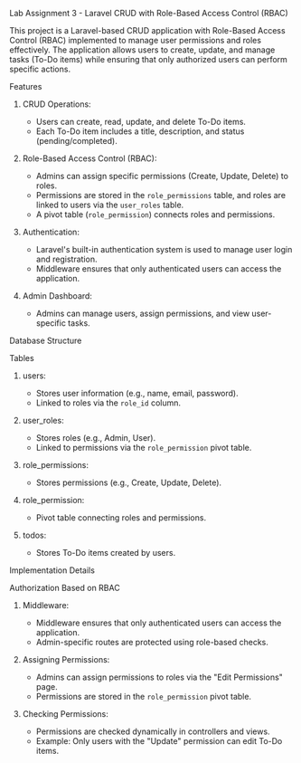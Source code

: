 Lab Assignment 3 - Laravel CRUD with Role-Based Access Control (RBAC)

This project is a Laravel-based CRUD application with Role-Based Access Control (RBAC) implemented to manage user permissions and roles effectively. The application allows users to create, update, and manage tasks (To-Do items) while ensuring that only authorized users can perform specific actions.

Features

1. CRUD Operations:
   - Users can create, read, update, and delete To-Do items.
   - Each To-Do item includes a title, description, and status (pending/completed).

2. Role-Based Access Control (RBAC):
   - Admins can assign specific permissions (Create, Update, Delete) to roles.
   - Permissions are stored in the `role_permissions` table, and roles are linked to users via the `user_roles` table.
   - A pivot table (`role_permission`) connects roles and permissions.

3. Authentication:
   - Laravel's built-in authentication system is used to manage user login and registration.
   - Middleware ensures that only authenticated users can access the application.

4. Admin Dashboard:
   - Admins can manage users, assign permissions, and view user-specific tasks.

Database Structure

Tables

1. users:
   - Stores user information (e.g., name, email, password).
   - Linked to roles via the `role_id` column.

2. user_roles:
   - Stores roles (e.g., Admin, User).
   - Linked to permissions via the `role_permission` pivot table.

3. role_permissions:
   - Stores permissions (e.g., Create, Update, Delete).

4. role_permission:
   - Pivot table connecting roles and permissions.

5. todos:
   - Stores To-Do items created by users.

Implementation Details

Authorization Based on RBAC

1. Middleware:
   - Middleware ensures that only authenticated users can access the application.
   - Admin-specific routes are protected using role-based checks.

2. Assigning Permissions:
   - Admins can assign permissions to roles via the "Edit Permissions" page.
   - Permissions are stored in the `role_permission` pivot table.

3. Checking Permissions:
   - Permissions are checked dynamically in controllers and views.
   - Example: Only users with the "Update" permission can edit To-Do items.

